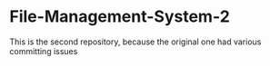 # File-Management-System-2
This is the second repository, because the original one had various committing issues
